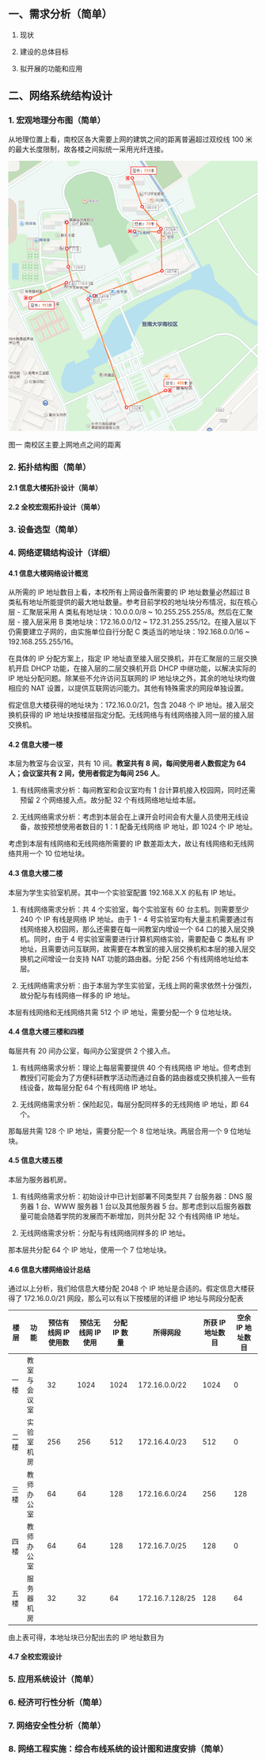 ## 一、需求分析（简单）

1.  现状


2.  建设的总体目标
3.  拟开展的功能和应用

## 二、网络系统结构设计

### 1. 宏观地理分布图（简单）

从地理位置上看，南校区各大需要上网的建筑之间的距离普遍超过双绞线 100 米的最大长度限制，故各楼之间拟统一采用光纤连接。

![百度地图](./百度地图.jpg)

图一 南校区主要上网地点之间的距离

### 2. 拓扑结构图（简单）

#### 2.1 信息大楼拓扑设计（简单）

#### 2.2 全校宏观拓扑设计（简单）

### 3. 设备选型（简单）

### 4. 网络逻辑结构设计（详细）

#### 4.1 信息大楼网络设计概览

从所需的 IP 地址数目上看，本校所有上网设备所需要的 IP 地址数量必然超过 B 类私有地址所能提供的最大地址数量。参考目前学校的地址块分布情况，拟在核心层 - 汇聚层采用 A 类私有地址块：10.0.0.0/8 ~ 10.255.255.255/8。然后在汇聚层 - 接入层采用 B 类地址块：172.16.0.0/12 ~ 172.31.255.255/12。在接入层以下仍需要建立子网的，由实施单位自行分配 C 类适当的地址块：192.168.0.0/16 ~ 192.168.255.255/16。

在具体的 IP 分配方案上，指定 IP 地址直至接入层交换机，并在汇聚层的三层交换机开启 DHCP 功能，在接入层的二层交换机开启 DHCP 中继功能，以解决实际的 IP 地址分配问题。除某些不允许访问互联网的 IP 地址块之外，其余的地址块均做相应的 NAT 设置，以提供互联网访问能力。其他有特殊需求的网段单独设置。

假定信息大楼获得的地址块为：172.16.0.0/21，包含 2048 个 IP 地址。接入层交换机获得的 IP 地址块按楼层指定分配。无线网络与有线网络接入同一层的接入层交换机。

#### 4.2 信息大楼一楼

本层为教室与会议室，共有 10 间。**教室共有 8 间，每间使用者人数假定为 64 人；会议室共有 2 间，使用者假定为每间 256 人**。

1.  有线网络需求分析：每间教室和会议室均有 1 台计算机接入校园网，同时还需预留 2 个网络接入点。故分配 32 个有线网络地址给本层。

2.  无线网络需求分析：考虑到本层会在上课开会时间会有大量人员使用无线设备，故按预想使用者数目的 1：1 配备无线网络 IP 地址，即 1024 个 IP 地址。

考虑到本层有线网络和无线网络所需要的 IP 数差距太大，故让有线网络和无线网络共用一个 10 位地址块。

#### 4.3 信息大楼二楼

本层为学生实验室机房。其中一个实验室配置 192.168.X.X 的私有 IP 地址。

1.  有线网络需求分析：共 4 个实验室，每个实验室有 60 台主机。则需要至少 240 个 IP 有线是网络 IP 地址。由于 1 - 4 号实验室均有大量主机需要通过有线网络接入校园网，那么还需要在每一间教室内增设一个 64 口的接入层交换机。同时，由于 4 号实验室需要进行计算机网络实验，需要配备 C 类私有 IP 地址，且需要访问互联网，故需要在本教室的接入层交换机和本层的接入层交换机之间增设一台支持 NAT 功能的路由器。分配 256 个有线网络地址给本层。

2.  无线网络需求分析：由于本层为学生实验室，无线上网的需求依然十分强烈，故分配与有线网络一样多的 IP 地址。

本层有线网络和无线网络共需 512 个 IP 地址，需要分配一个 9 位地址块。

#### 4.4 信息大楼三楼和四楼

每层共有 20 间办公室，每间办公室提供 2 个接入点。

1.  有线网络需求分析：理论上每层需要提供 40 个有线网络 IP 地址。但考虑到教授们可能会为了方便科研教学活动而通过自备的路由器或交换机接入一些有线设备，故每层分配 64 个有线网络 IP 地址。

2.  无线网络需求分析：保险起见，每层分配同样多的无线网络 IP 地址，即 64 个。

那每层共需 128 个 IP 地址，需要分配一个 8 位地址块。两层合用一个 9 位地址块。

#### 4.5 信息大楼五楼

本层为服务器机房。

1.  有线网络需求分析：初始设计中已计划部署不同类型共 7 台服务器：DNS 服务器 1 台、WWW 服务器 1 台以及其他服务器 5 台。那考虑到以后服务器数量可能会随着学院的发展而不断增加，则共分配 32 个有线网络 IP 地址。

2.  无线网络需求分析：分配与有线网络同样多的 IP 地址。

那本层共分配 64 个 IP 地址，使用一个 7 位地址块。

#### 4.6 信息大楼网络设计总结

通过以上分析，我们给信息大楼分配 2048 个 IP 地址是合适的。假定信息大楼获得了 172.16.0.0/21 网段，那么可以有以下按楼层的详细 IP 地址与网段分配表

|楼层|功能|预估有线网 IP 使用数|预估无线网 IP 使用|分配 IP 数量|所得网段|所获 IP 地址数目|空余 IP 地址数目|
|---|--|-----------|------------|--|-|-|-|
|一楼|教室与会议室|32|1024|1024|172.16.0.0/22|1024|0|
|二楼|实验室机房|256|256|512|172.16.4.0/23|512|0|
|三楼|教师办公室|64|64|128|172.16.6.0/24|256|128|
|四楼|教师办公室|64|64|128|172.16.7.0/25|128|0|
|五楼|服务器机房|32|32|64|172.16.7.128/25|128|64|

由上表可得，本地址块已分配出去的 IP 地址数目为 

#### 4.7 全校宏观设计

### 5. 应用系统设计（简单）

### 6. 经济可行性分析（简单）

### 7. 网络安全性分析（简单）

### 8. 网络工程实施：综合布线系统的设计图和进度安排（简单）

